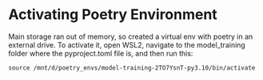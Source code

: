 # Activating Poetry Environment

Main storage ran out of memory, so created a virtual env with poetry in an external drive. To activate it, open WSL2, navigate to the model_training folder where the pyproject.toml file is, and then run this:

`source /mnt/d/poetry_envs/model-training-2TO7YsnT-py3.10/bin/activate`
